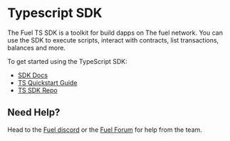 # Typescript SDK

<!-- This example should include a summary of the TS SDK -->
<!-- fuels_ts:example:start -->
The Fuel TS SDK is a toolkit for build dapps on The fuel network. You can use the SDK to execute scripts, interact with contracts, list transactions, balances and more.
<!-- fuels_ts:example:end -->

To get started using the TypeScript SDK:

- [SDK Docs](https://fuellabs.github.io/fuels-ts/)
- [TS Quickstart Guide](https://fuellabs.github.io/fuels-ts/)
- [TS SDK Repo](https://github.com/FuelLabs/fuels-ts)

## Need Help?

Head to the [Fuel discord](https://discord.com/invite/fuelnetwork) or the [Fuel Forum](https://forum.fuel.network/) for help from the team.
